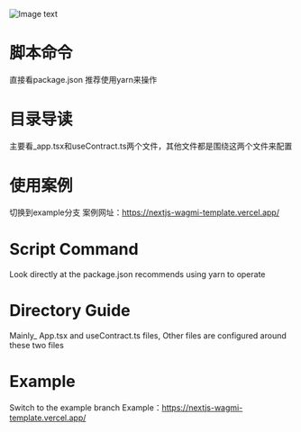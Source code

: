 ![Image text](https://github.com/Verin1005/Nextjs-Wagmi-Template/blob/img/src/assets/rainbowkit.png)


# 脚本命令
直接看package.json 推荐使用yarn来操作

# 目录导读
主要看_app.tsx和useContract.ts两个文件，其他文件都是围绕这两个文件来配置


# 使用案例
切换到example分支
案例网址：https://nextjs-wagmi-template.vercel.app/

# Script Command
Look directly at the package.json recommends using yarn to operate

# Directory Guide
Mainly_ App.tsx and useContract.ts files, Other files are configured around these two files

# Example
Switch to the example branch
Example：https://nextjs-wagmi-template.vercel.app/